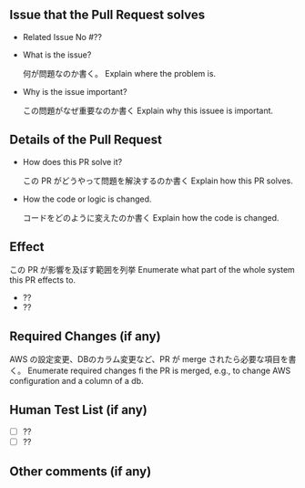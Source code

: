 ## Issue that the Pull Request solves

* Related Issue No #??
* What is the issue?

  何が問題なのか書く。
  Explain where the problem is.

* Why is the issue important?

  この問題がなぜ重要なのか書く
  Explain why this issuee is important.

## Details of the Pull Request

* How does this PR solve it?

  この PR がどうやって問題を解決するのか書く
  Explain how this PR solves.

* How the code or logic is changed.

  コードをどのように変えたのか書く
  Explain how the code is changed.

## Effect

この PR が影響を及ぼす範囲を列挙
Enumerate what part of the whole system this PR effects to.

* ??
* ??

## Required Changes (if any)

AWS の設定変更、DBのカラム変更など、PR が merge されたら必要な項目を書く。
Enumerate required changes fi the PR is merged, 
e.g., to change AWS configuration and a column of a db.

## Human Test List (if any)

* [ ] ??
* [ ] ??

## Other comments (if any)
